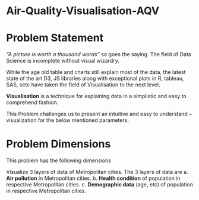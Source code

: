 # Air-Quality-Visualisation-AQV


# Problem Statement

_“A picture is worth a thousand words”_ so goes the saying. The field of Data Science is incomplete without visual wizardry.

While the age old table and charts still explain most of the data, the latest state of the art D3, JS libraries along with exceptional plots in R, tableau, SAS, setc have taken the field of Visualisation to the next level.

**Visualisation** is a technique for explaining data in a simplistic and easy to comprehend fashion.

This Problem challenges us to present an intuitive and easy to understand – visualization for the below mentioned parameters.


# Problem Dimensions

This problem has the following dimensions

Visualize 3 layers of data of Metropolitan cities.
The 3 layers of data are
a. **Air pollution** in Metropolitan cities.
b. **Health condition** of population in respective Metropolitan cities.
c. **Demographic data** (age, etc) of population in respective Metropolitan cities.
